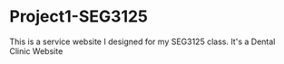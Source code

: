 # Project1-SEG3125
This is a service website I designed for my SEG3125 class. It's a Dental Clinic Website
